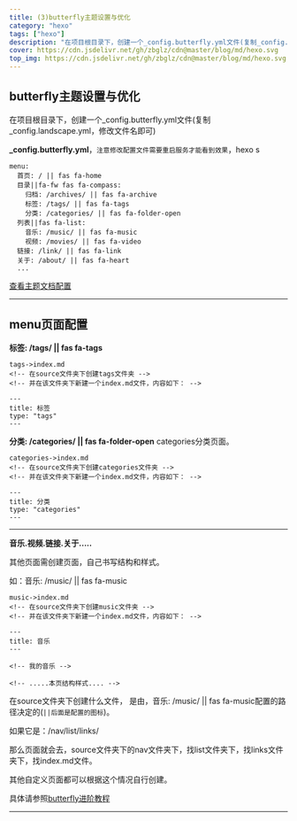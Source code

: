 ```yaml
---
title: (3)butterfly主题设置与优化
category: "hexo"
tags: ["hexo"]
description: "在项目根目录下，创建一个_config.butterfly.yml文件(复制_config.landscape.yml，修改文件名即可)"
cover: https://cdn.jsdelivr.net/gh/zbglz/cdn@master/blog/md/hexo.svg
top_img: https://cdn.jsdelivr.net/gh/zbglz/cdn@master/blog/md/hexo.svg
---
```


## butterfly主题设置与优化

在项目根目录下，创建一个_config.butterfly.yml文件(复制_config.landscape.yml，修改文件名即可)

**_config.butterfly.yml**，`注意修改配置文件需要重启服务才能看到效果`，hexo s

    menu:
      首页: / || fas fa-home
      目录||fa-fw fas fa-compass:
        归档: /archives/ || fas fa-archive
        标签: /tags/ || fas fa-tags
        分类: /categories/ || fas fa-folder-open
      列表||fas fa-list:
        音乐: /music/ || fas fa-music
        视频: /movies/ || fas fa-video
      链接: /link/ || fas fa-link
      关于: /about/ || fas fa-heart
      ...

[查看主题文档配置](https://butterfly.js.org/posts/4aa8abbe/)

***

## menu页面配置

**标签: /tags/ || fas fa-tags**


    tags->index.md
    <!-- 在source文件夹下创建tags文件夹 -->
    <!-- 并在该文件夹下新建一个index.md文件，内容如下： -->

    ---
    title: 标签
    type: "tags"
    ---


**分类: /categories/ || fas fa-folder-open**
categories分类页面。


    categories->index.md
    <!-- 在source文件夹下创建categories文件夹 -->
    <!-- 并在该文件夹下新建一个index.md文件，内容如下： -->

    ---
    title: 分类
    type: "categories"
    ---



***

**音乐.视频.链接.关于.....**

其他页面需创建页面，自己书写结构和样式。

如：音乐: /music/ || fas fa-music

    music->index.md
    <!-- 在source文件夹下创建music文件夹 -->
    <!-- 并在该文件夹下新建一个index.md文件，内容如下： -->
    
    ---
    title: 音乐
    ---
    
    <!-- 我的音乐 -->
    
    <!-- .....本页结构样式.... -->


在source文件夹下创建什么文件，
是由，音乐: /music/ || fas fa-music配置的路径决定的(`||后面是配置的图标`)。

如果它是：/nav/list/links/

那么页面就会去，source文件夹下的nav文件夹下，找list文件夹下，找links文件夹下，找index.md文件。

其他自定义页面都可以根据这个情况自行创建。

具体请参照[butterfly进阶教程](https://butterfly.js.org/posts/4073eda/)

***